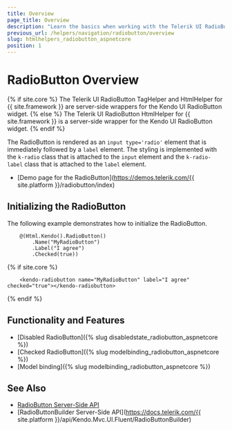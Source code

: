 ```yaml
---
title: Overview
page_title: Overview
description: "Learn the basics when working with the Telerik UI RadioButton component for {{ site.framework }}."
previous_url: /helpers/navigation/radiobutton/overview
slug: htmlhelpers_radiobutton_aspnetcore
position: 1
---
```


# RadioButton Overview

{% if site.core %}
The Telerik UI RadioButton TagHelper and HtmlHelper for {{ site.framework }} are server-side wrappers for the Kendo UI RadioButton widget.
{% else %}
The Telerik UI RadioButton HtmlHelper for {{ site.framework }} is a server-side wrapper for the Kendo UI RadioButton widget.
{% endif %}

The RadioButton is rendered as an `input type='radio'` element that is immediately followed by a `label` element. The styling is implemented with the `k-radio` class that is attached to the `input` element and the `k-radio-label` class that is attached to the `label` element.

* [Demo page for the RadioButton](https://demos.telerik.com/{{ site.platform }}/radiobutton/index)

## Initializing the RadioButton

The following example demonstrates how to initialize the RadioButton.

```HtmlHelper
    @(Html.Kendo().RadioButton()
        .Name("MyRadioButton")
        .Label("I agree")
        .Checked(true))
```
{% if site.core %}
```TagHelper
    <kendo-radiobutton name="MyRadioButton" label="I agree" checked="true"></kendo-radiobutton>
```
{% endif %}

## Functionality and Features

* [Disabled RadioButton]({% slug disabledstate_radiobutton_aspnetcore %})
* [Checked RadioButton]({% slug modelbinding_radiobutton_aspnetcore %})
* [Model binding]({% slug modelbinding_radiobutton_aspnetcore %})

## See Also

* [RadioButton Server-Side API](/api/radiobutton)
* [RadioButtonBuilder Server-Side API](https://docs.telerik.com/{{ site.platform }}/api/Kendo.Mvc.UI.Fluent/RadioButtonBuilder)
